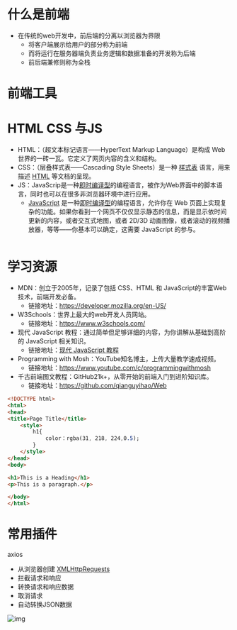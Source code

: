 # 什么是前端

- 在传统的web开发中，前后端的分离以浏览器为界限
  - 将客户端展示给用户的部分称为前端
  - 而将运行在服务器端负责业务逻辑和数据准备的开发称为后端
  - 前后端兼修则称为全栈

# 前端工具

# HTML CSS 与JS

- HTML：（超文本标记语言——HyperText Markup Language）是构成 Web 世界的一砖一瓦。它定义了网页内容的含义和结构。
- CSS：（层叠样式表——Cascading Style Sheets）是一种 [样式表](https://developer.mozilla.org/zh-CN/docs/Web/API/StyleSheet) 语言，用来描述 [HTML](https://developer.mozilla.org/zh-CN/docs/Web/HTML) 等文档的呈现。
- JS：JavaScrip是一种[即时编译型](https://zh.wikipedia.org/wiki/即時編譯)的编程语言，被作为Web界面中的脚本语言，同时也可以在很多非浏览器环境中进行应用。
  - [JavaScript](https://developer.mozilla.org/zh-CN/docs/Glossary/JavaScript) 是一种[即时编译型](https://zh.wikipedia.org/wiki/即時編譯)的编程语言，允许你在 Web 页面上实现复杂的功能。如果你看到一个网页不仅仅显示静态的信息，而是显示依时间更新的内容，或者交互式地图，或者 2D/3D 动画图像，或者滚动的视频播放器，等等——你基本可以确定，这需要 JavaScript 的参与。


```js

```



# 学习资源

- MDN：创立于2005年，记录了包括 CSS、HTML 和 JavaScript的丰富Web技术，前端开发必备。
  - 链接地址：https://developer.mozilla.org/en-US/
- W3Schools：世界上最大的web开发人员网站。
  - 链接地址：https://www.w3schools.com/
- 现代 JavaScript 教程：通过简单但足够详细的内容，为你讲解从基础到高阶的 JavaScript 相关知识。
  - 链接地址：[现代 JavaScript 教程](https://zh.javascript.info/)
- Programming with Mosh：YouTube知名博主，上传大量教学速成视频。
  - 链接地址：https://www.youtube.com/c/programmingwithmosh
- 千古前端图文教程：GitHub21k+，从零开始的前端入门到进阶知识库。
  - 链接地址：https://github.com/qianguyihao/Web

```html
<!DOCTYPE html>
<html>
<head>
<title>Page Title</title>
	<style>
        h1{
            color：rgba(31, 218, 224,0.5);
        }
    </style>
</head>
<body>

<h1>This is a Heading</h1>
<p>This is a paragraph.</p>

</body>
</html>
```

# 常用插件

axios

- 从浏览器创建 [XMLHttpRequests](https://developer.mozilla.org/en-US/docs/Web/API/XMLHttpRequest)
- 拦截请求和响应
- 转换请求和响应数据
- 取消请求
- 自动转换JSON数据

![img](https://router.vuejs.org/logo.png)
